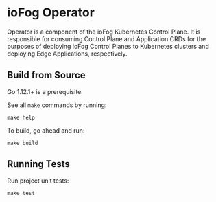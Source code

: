 # ioFog Operator

Operator is a component of the ioFog Kubernetes Control Plane. It is responsible for consuming Control Plane and Application CRDs for the purposes of deploying ioFog Control Planes to Kubernetes clusters and deploying Edge Applications, respectively.

## Build from Source

Go 1.12.1+ is a prerequisite.

See all `make` commands by running:
```
make help
```

To build, go ahead and run:
```
make build
```

## Running Tests

Run project unit tests:
```
make test
```
